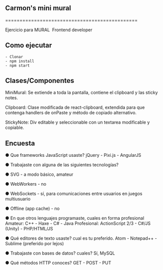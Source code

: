 ## Carmon's mini mural
==============================================

Ejercicio para MURAL ­ Front­end developer

## Como ejecutar

	- Clonar
	- npm install
	- npm start

## Clases/Componentes

MiniMural: 
	Se extiende a toda la pantalla, contiene el clipboard y las sticky notes.

Clipboard: 
	Clase modificada de react-clipboard, extendida para que contenga handlers de onPaste y método de copiado alternativo.

StickyNote:
	Div editable y seleccionable con un textarea modificable y copiable.

## Encuesta

● Que frameworks JavaScript usaste?
	jQuery - Pixi.js - AngularJS

● Trabajaste con alguna de las siguientes tecnologías?

● SVG - a modo básico, amateur

● WebWorkers - no

● WebSockets - sí, para comunicaciones entre usuarios en juegos multiusuario

● Offline (app cache) - no

● En que otros lenguajes programaste, cuales en forma profesional
Amateur: C++ - Haxe - C# - Java
Profesional: ActionScript 2/3 - C#/JS (Unity) - PHP/HTML/JS

● Qué editores de texto usaste? cual es tu preferido.
Atom - Notepad++ - Sublime (preferido por lejos)

● Trabajaste con bases de datos? cuales?
Sí, MySQL

● Qué métodos HTTP conoces?
GET - POST - PUT